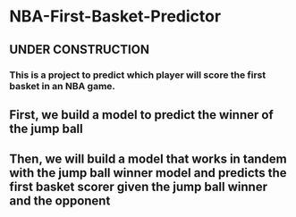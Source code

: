 # NBA-First-Basket-Predictor
## __UNDER CONSTRUCTION__
### This is a project to predict which player will score the first basket in an NBA game.

## First, we build a model to predict the winner of the jump ball
## Then, we will build a model that works in tandem with the jump ball winner model and predicts the first basket scorer given the jump ball winner and the opponent
